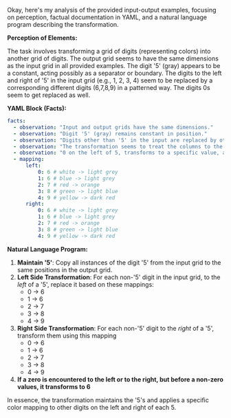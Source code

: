 Okay, here's my analysis of the provided input-output examples, focusing on perception, factual documentation in YAML, and a natural language program describing the transformation.

**Perception of Elements:**

The task involves transforming a grid of digits (representing colors) into another grid of digits. The output grid seems to have the same dimensions as the input grid in all provided examples. The digit '5' (gray) appears to be a constant, acting possibly as a separator or boundary. The digits to the left and right of '5' in the input grid (e.g., 1, 2, 3, 4) seem to be replaced by a corresponding different digits (6,7,8,9) in a patterned way. The digits 0s seem to get replaced as well.

**YAML Block (Facts):**


```yaml
facts:
  - observation: "Input and output grids have the same dimensions."
  - observation: "Digit '5' (gray) remains constant in position."
  - observation: "Digits other than '5' in the input are replaced by other digits in output, preserving relative position."
  - observation: "The transformation seems to treat the columns to the left and right of '5' with some form of mapping that is specific for input value on left and right of 5."
  - observation: "0 on the left of 5, transforms to a specific value, and a different value to the right of 5, when there is a non-zero value in between the 0 and the 5."
  - mapping:
      left:
          0: 6 # white -> light grey
          1: 6 # blue -> light grey
          2: 7 # red -> orange
          3: 8 # green -> light blue
          4: 9 # yellow -> dark red
      right:
          0: 6 # white -> light grey
          1: 6 # blue -> light grey
          2: 7 # red -> orange
          3: 8 # green -> light blue
          4: 9 # yellow -> dark red
```


**Natural Language Program:**

1.  **Maintain '5'**: Copy all instances of the digit '5' from the input grid to the same positions in the output grid.
2.  **Left Side Transformation**: For each non-'5' digit in the input grid, to the *left* of a '5', replace it based on these mappings:
    *   0 -> 6
    *   1 -> 6
    *   2 -> 7
    *   3 -> 8
    *   4 -> 9
3.  **Right Side Transformation**: For each non-'5' digit to the *right* of a '5', transform them using this mapping
    *   0 -> 6
    *   1 -> 6
    *   2 -> 7
    *   3 -> 8
    *   4 -> 9
4. **If a zero is encountered to the left or to the right, but before a non-zero values, it transforms to 6**

In essence, the transformation maintains the '5's and applies a specific color mapping to other digits on the left and right of each 5.

